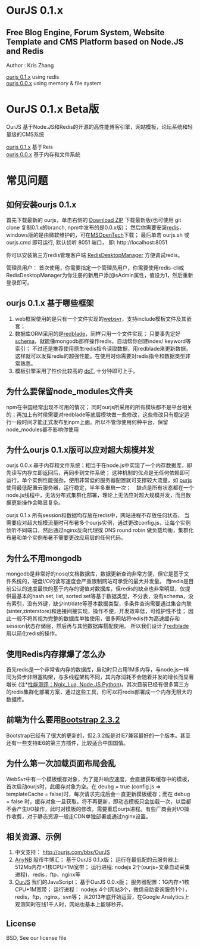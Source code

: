 OurJS 0.1.x
====

Free Blog Engine, Forum System, Website Template and CMS Platform based on Node.JS and Redis
----

Author : Kris Zhang

[ourjs 0.1.x](https://github.com/newghost/ourjs/tree/0.1.x) using redis  
[ourjs 0.0.x](https://github.com/newghost/ourjs/tree/0.0.x) using memory & file system



OurJS 0.1.x Beta版
====

OurJS 基于Node.JS和Redis的开源的高性能博客引擎，网站模板，论坛系统和轻量级的CMS系统

[ourjs 0.1.x](https://github.com/newghost/ourjs/tree/0.1.x) 基于Reis  
[ourjs 0.0.x](https://github.com/newghost/ourjs/tree/0.0.x) 基于内存和文件系统


常见问题
====




如何安装ourjs 0.1.x
----

首先下载最新的 ourjs，单击右侧的 [Download ZIP](https://github.com/newghost/ourjs/archive/0.1.x.zip) 下载最新版(也可使用 git clone 复制0.1.x的branch, npm中发布的是0.0.x版)； 然后你需要安装[redis](http://redis.io)，windows版的是由微软维护的，可在[MSOpenTech](https://github.com/MSOpenTech/redis)下载； 最后单击 ourjs.sh 或 ourjs.cmd 即可运行, 默认侦听 8051 端口， 即: http://localhost:8051
  
  
你可以安装第三方redis管理客户端 [RedisDesktopManager](http://redisdesktop.com/) 方便调试redis。
  

管理员用户： 首次使用，你需要指定一个管理员用户，你需要使用redis-cli或RedisDesktopManager为你注册的新用户添加isAdmin属性，值设为1，然后重新登录即可。


ourjs 0.1.x 基于哪些框架
----

1. web框架使用的是只有一个文件实现的[websvr](https://github.com/newghost/websvr)，支持include模板文件及其嵌套；
2. 数据库ORM采用的是[redblade](https://github.com/newghost/redblade)，同样只用一个文件实现； 只要事先定好[schema](https://github.com/newghost/ourjs/tree/0.1.x/schema)，就能像mongodb那样操作redis，自动帮你创建index/ keyword等索引； 不过还是推荐使用原生redis指令读取数据，用redblade来更新数据，这样就可以发挥redis的超强性能。在使用时你需要对redis指令和数据类型非常熟悉。  
3. 模板引擎采用了性价比较高的 [doT](http://olado.github.io/doT/), 十分钟即可上手。


为什么要保留node_modules文件夹
----

npm在中国经常出现不可用的情况； 同时ourjs所采用的所有模块都不是平台相关的；再加上有时侯需要对redblade等底层模块做一些修改，这些修改只有稳定运行一段时间才能正式发布到npm上面。所以不管你使用何种平台，保留node_modules都不影响你使用



为什么ourjs 0.1.x版可以应对超大规模并发
----

ourjs 0.0.x 基于内存和文件系统；相当于在node.js中实现了一个内存数据库，即先读写内存立即返回后，再同步到文件系统； 这种机制的优点是无任何依赖即可运行，单个实例性能强劲，使用非常低的服务器配置就可支撑较大流量，如 [ourjs](ourjs.com)使用最低配置云服务器，运行稳定，半年多重启一次；　缺点是所有状态都在一个node.js线程中，无法分布式集群化部署，理论上无法应对超大规模并发，而且数据更新操作会略显复杂。

ourjs 0.1.x 所有session和数据均存放在redis中，网站进程不存放任何状态， 当需要应对超大规模流量时可布暑多个ourjs实例，通过更改config.js，让每个实例侦听不同端口，然后通过nginx反向代理或 DNS round robin 做负载均衡，集群化布暑和单个实例布暑不需要更改应用层的任何代码。


为什么不用mongodb
----

mongodb是非常好的nosql文档数据库，数据更新查询非常方便，但它是基于文件系统的，硬盘I/O的读写速度会严重限制网站可承受的最大并发量。
而redis是目前公认的速度最快的基于内存的键值对数据库，但redis的缺点也非常明显，仅提供最基本的hash set, list, sorted set等基于数据类型，不分表，没有schema，没有索引，没有外键，缺少int/date等基本数据类型，多条件查询需要通过集合内联(sinter,zinterstore)和连接间接实现，操作不便，开发效率低，可维护性不佳； 因此一般不将其视为完整的数据库单独使用，很多网站将redis作为高速缓存和session状态存储层，然后再与其他数据库搭配使用。 所以我们设计了[redblade](https://github.com/newghost/redblade)用以简化redis的操作。


使用Redis内存撑爆了怎么办
----

首先redis是一个非常省内存的数据库，启动时只占用1M多内存，与node.js一样同为异步非阻塞构架，与多线程架构不同，其内存消耗不会随着并发的增长而显著增长 (注*[性能测评：Ngix_Lua, Node.JS Python](http://ourjs.com/detail/52954f16f45056c314000001))。其次目前已经有很多第三方的redis集群化部署方案，通过这些工具，你可以将redis部署成一个内存无限大的数据库。 



前端为什么要用[Bootstrap 2.3.2](http://getbootstrap.com/2.3.2/)
----

Bootstrap已经有了很大的更新的，但2.3.2版是对IE7兼容最好的一个版本。甚至还有一些支持IE6的第三方插件，比较适合中国国情。


为什么第一次加载页面布局会乱
----

WebSvr中有一个模板缓存对象，为了提升响应速度，会直接获取缓存中的模板，首次启动ourjs时，此缓存对象为空。在 deubg = true (config.js => templateCache = false)时，每次请求完成后会一直更新模板缓存；而在 debug = false 时，缓存对象一旦获取，将不再更新，即动态模板只会加载一次，以后都不会产生I/O操作，此时对模板的修改，需要重启ourjs进程。有些厂商会对I/O操作收费，对于静态资源一般走CDN单独部署或通过nginx设置。




相关资源、示例
----

1. 中文支持： http://ourjs.com/bbs/OurJS
2. [AnyNB](http://anynb.com) 股市牛博汇； 基于OurJS 0.1.x版； 运行在最低配的云服务器上: 512Mb内存+1核CPU+1M宽带； 运行进程: nodejs 2个(ourjs+文章自动采集进程)，redis，ftp，nginx等
3. [OurJS](http://ourjs.com) 我们的JavaScript； 基于OurJS 0.0.x版； 服务器配置：1G内存+1核CPU+1M宽带； 运行进程： nodejs 4个(网站3个，微信自助查询服务1个），redis，ftp，nginx，svn等； 从2013年底开始运营，在Google Analytics上观测同时在线1千人时，网站也基本上能够秒开。

License
----

BSD, See our license file
